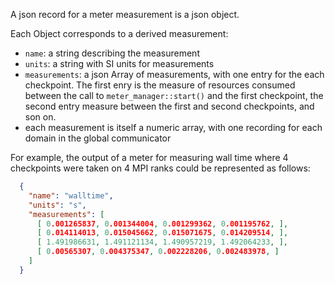 A json record for a meter measurement is a json object.

Each Object corresponds to a derived measurement:
  * `name`: a string describing the measurement
  * `units`: a string with SI units for measurements
  * `measurements`: a json Array of measurements, with one entry for the
    each checkpoint. The first enry is the measure of resources consumed
    between the call to `meter_manager::start()` and the first checkpoint, the
    second entry measure between the first and second checkpoints, and son on.
  * each measurement is itself a numeric array, with one recording for each
    domain in the global communicator

For example, the output of a meter for measuring wall time where 4 checkpoints
were taken on 4 MPI ranks could be represented as follows:

```json
  {
    "name": "walltime",
    "units": "s",
    "measurements": [
      [ 0.001265837, 0.001344004, 0.001299362, 0.001195762, ],
      [ 0.014114013, 0.015045662, 0.015071675, 0.014209514, ],
      [ 1.491986631, 1.491121134, 1.490957219, 1.492064233, ],
      [ 0.00565307, 0.004375347, 0.002228206, 0.002483978, ]
    ]
  }
```
